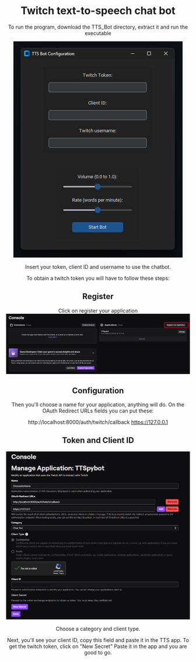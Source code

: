 <div style="text-align:center;"><h1> Twitch text-to-speech chat bot</h1>

To run the program, download the TTS_Bot directory, extract it and run the executable

<img alt="app screen" src="https://github.com/lolibflat/Twitch-TTS-Bot/blob/main/tts%20bot.png">

Insert your token, client ID and username to use the chatbot.

To obtain a twitch token you will have to follow these steps:

## Register
Click on register your application
<img src="https://github.com/lolibflat/Twitch-TTS-Bot/blob/main/step%201.png">

## Configuration
Then you'll choose a name for your application, anything will do.
On the OAuth Redirect URLs fields you can put these:

http://localhost:8000/auth/twitch/callback
https://127.0.0.1

## Token and Client ID
<img src="https://github.com/lolibflat/Twitch-TTS-Bot/blob/main/step%202.png">


Choose a category and client type.

Next, you'll see your client ID, copy this field and paste it in the TTS app.
To get the twitch token, click on "New Secret"
Paste it in the app and you are good to go.
</div>
